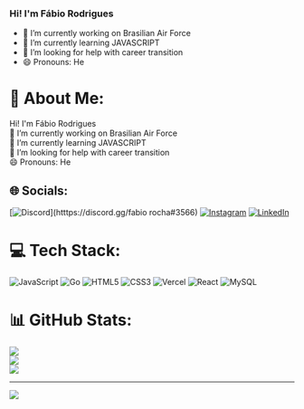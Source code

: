 ### Hi! I'm Fábio Rodrigues


- 🔭 I’m currently working on Brasilian Air Force
- 🌱 I’m currently learning JAVASCRIPT
- 🤔 I’m looking for help with career transition
- 😄 Pronouns: He

# 💫 About Me:
Hi! I'm Fábio Rodrigues<br>🔭 I’m currently working on Brasilian Air Force<br>🌱 I’m currently learning JAVASCRIPT<br>🤔 I’m looking for help with career transition<br>😄 Pronouns: He


## 🌐 Socials:
[![Discord](https://img.shields.io/badge/Discord-%237289DA.svg?logo=discord&logoColor=white)](htttps://discord.gg/fabio rocha#3566) [![Instagram](https://img.shields.io/badge/Instagram-%23E4405F.svg?logo=Instagram&logoColor=white)](https://instagram.com/fabio_frr) [![LinkedIn](https://img.shields.io/badge/LinkedIn-%230077B5.svg?logo=linkedin&logoColor=white)](https://linkedin.com/in/rochafrr) 

# 💻 Tech Stack:
![JavaScript](https://img.shields.io/badge/javascript-%23323330.svg?style=for-the-badge&logo=javascript&logoColor=%23F7DF1E) ![Go](https://img.shields.io/badge/go-%2300ADD8.svg?style=for-the-badge&logo=go&logoColor=white) ![HTML5](https://img.shields.io/badge/html5-%23E34F26.svg?style=for-the-badge&logo=html5&logoColor=white) ![CSS3](https://img.shields.io/badge/css3-%231572B6.svg?style=for-the-badge&logo=css3&logoColor=white) ![Vercel](https://img.shields.io/badge/vercel-%23000000.svg?style=for-the-badge&logo=vercel&logoColor=white) ![React](https://img.shields.io/badge/react-%2320232a.svg?style=for-the-badge&logo=react&logoColor=%2361DAFB) ![MySQL](https://img.shields.io/badge/mysql-%2300f.svg?style=for-the-badge&logo=mysql&logoColor=white)
# 📊 GitHub Stats:
![](https://github-readme-stats.vercel.app/api?username=rochafrr&theme=dark&hide_border=false&include_all_commits=true&count_private=true)<br/>
![](https://github-readme-streak-stats.herokuapp.com/?user=rochafrr&theme=dark&hide_border=false)<br/>
![](https://github-readme-stats.vercel.app/api/top-langs/?username=rochafrr&theme=dark&hide_border=false&include_all_commits=true&count_private=true&layout=compact)

---
[![](https://visitcount.itsvg.in/api?id=rochafrr&icon=0&color=0)](https://visitcount.itsvg.in)

<!-- Proudly created with GPRM ( https://gprm.itsvg.in ) -->
